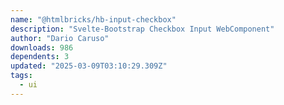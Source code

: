 ```yaml
---
name: "@htmlbricks/hb-input-checkbox"
description: "Svelte-Bootstrap Checkbox Input WebComponent"
author: "Dario Caruso"
downloads: 986
dependents: 3
updated: "2025-03-09T03:10:29.309Z"
tags: 
  - ui
---
```

